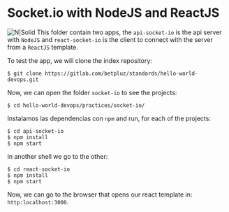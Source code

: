 # Socket.io with NodeJS and ReactJS
![N|Solid](https://cdn-images-1.medium.com/max/1600/1*ODPpimMHuBWuX0iivAFdhA.png)
This folder contain two apps, the `api-socket-io` is the api server with `NodeJS` and `react-socket-io` is the client to connect with the server from a `ReactJS` template. 

To test the app, we will clone the index repository:
```shell
$ git clone https://gitlab.com/betpluz/standards/hello-world-devops.git
```
Now, we can open the folder `socket-io` to see the projects:
```shell
$ cd hello-world-devops/practices/socket-io/
```
Instalamos las dependencias con `npm` and run, for each of the projects:
```shell
$ cd api-socket-io
$ npm install
$ npm start
```
In another shell we go to the other:
```shell
$ cd react-socket-io
$ npm install
$ npm start
```
Now, we can go to the browser that opens our react template in: `http:localhost:3000`.


